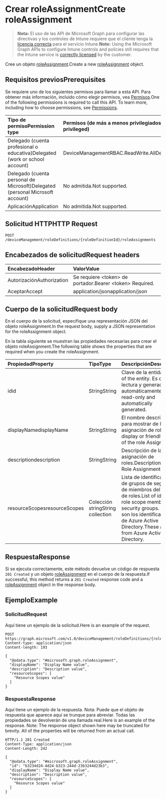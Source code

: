 # <a name="create-roleassignment"></a><span data-ttu-id="6ab29-101">Crear roleAssignment</span><span class="sxs-lookup"><span data-stu-id="6ab29-101">Create roleAssignment</span></span>

> <span data-ttu-id="6ab29-102">**Nota:** El uso de las API de Microsoft Graph para configurar las directivas y los controles de Intune requiere que el cliente tenga la [licencia correcta](https://go.microsoft.com/fwlink/?linkid=839381) para el servicio Intune.</span><span class="sxs-lookup"><span data-stu-id="6ab29-102">**Note:** Using the Microsoft Graph APIs to configure Intune controls and policies still requires that the Intune service is [correctly licensed](https://go.microsoft.com/fwlink/?linkid=839381) by the customer.</span></span>

<span data-ttu-id="6ab29-103">Cree un objeto [roleAssignment](../resources/intune_rbac_roleassignment.md).</span><span class="sxs-lookup"><span data-stu-id="6ab29-103">Create a new [roleAssignment](../resources/intune_rbac_roleassignment.md) object.</span></span>
## <a name="prerequisites"></a><span data-ttu-id="6ab29-104">Requisitos previos</span><span class="sxs-lookup"><span data-stu-id="6ab29-104">Prerequisites</span></span>
<span data-ttu-id="6ab29-p101">Se requiere uno de los siguientes permisos para llamar a esta API. Para obtener más información, incluido cómo elegir permisos, vea [Permisos](../../../concepts/permissions_reference.md).</span><span class="sxs-lookup"><span data-stu-id="6ab29-p101">One of the following permissions is required to call this API. To learn more, including how to choose permissions, see [Permissions](../../../concepts/permissions_reference.md).</span></span>

|<span data-ttu-id="6ab29-107">Tipo de permiso</span><span class="sxs-lookup"><span data-stu-id="6ab29-107">Permission type</span></span>|<span data-ttu-id="6ab29-108">Permisos (de más a menos privilegiados)</span><span class="sxs-lookup"><span data-stu-id="6ab29-108">Permissions (from most to least privileged)</span></span>|
|:---|:---|
|<span data-ttu-id="6ab29-109">Delegado (cuenta profesional o educativa)</span><span class="sxs-lookup"><span data-stu-id="6ab29-109">Delegated (work or school account)</span></span>|<span data-ttu-id="6ab29-110">DeviceManagementRBAC.ReadWrite.All</span><span class="sxs-lookup"><span data-stu-id="6ab29-110">DeviceManagementRBAC.ReadWrite.All</span></span>|
|<span data-ttu-id="6ab29-111">Delegado (cuenta personal de Microsoft)</span><span class="sxs-lookup"><span data-stu-id="6ab29-111">Delegated (personal Microsoft account)</span></span>|<span data-ttu-id="6ab29-112">No admitida.</span><span class="sxs-lookup"><span data-stu-id="6ab29-112">Not supported.</span></span>|
|<span data-ttu-id="6ab29-113">Aplicación</span><span class="sxs-lookup"><span data-stu-id="6ab29-113">Application</span></span>|<span data-ttu-id="6ab29-114">No admitida.</span><span class="sxs-lookup"><span data-stu-id="6ab29-114">Not supported.</span></span>|

## <a name="http-request"></a><span data-ttu-id="6ab29-115">Solicitud HTTP</span><span class="sxs-lookup"><span data-stu-id="6ab29-115">HTTP Request</span></span>
<!-- {
  "blockType": "ignored"
}
-->
``` http
POST /deviceManagement/roleDefinitions/{roleDefinitionId}/roleAssignments
```

## <a name="request-headers"></a><span data-ttu-id="6ab29-116">Encabezados de solicitud</span><span class="sxs-lookup"><span data-stu-id="6ab29-116">Request headers</span></span>
|<span data-ttu-id="6ab29-117">Encabezado</span><span class="sxs-lookup"><span data-stu-id="6ab29-117">Header</span></span>|<span data-ttu-id="6ab29-118">Valor</span><span class="sxs-lookup"><span data-stu-id="6ab29-118">Value</span></span>|
|:---|:---|
|<span data-ttu-id="6ab29-119">Autorización</span><span class="sxs-lookup"><span data-stu-id="6ab29-119">Authorization</span></span>|<span data-ttu-id="6ab29-120">Se requiere &lt;token&gt; de portador.</span><span class="sxs-lookup"><span data-stu-id="6ab29-120">Bearer &lt;token&gt; Required.</span></span>|
|<span data-ttu-id="6ab29-121">Aceptar</span><span class="sxs-lookup"><span data-stu-id="6ab29-121">Accept</span></span>|<span data-ttu-id="6ab29-122">application/json</span><span class="sxs-lookup"><span data-stu-id="6ab29-122">application/json</span></span>|

## <a name="request-body"></a><span data-ttu-id="6ab29-123">Cuerpo de la solicitud</span><span class="sxs-lookup"><span data-stu-id="6ab29-123">Request body</span></span>
<span data-ttu-id="6ab29-124">En el cuerpo de la solicitud, especifique una representación JSON del objeto roleAssignment.</span><span class="sxs-lookup"><span data-stu-id="6ab29-124">In the request body, supply a JSON representation for the roleAssignment object.</span></span>

<span data-ttu-id="6ab29-125">En la tabla siguiente se muestran las propiedades necesarias para crear el objeto roleAssignment.</span><span class="sxs-lookup"><span data-stu-id="6ab29-125">The following table shows the properties that are required when you create the roleAssignment.</span></span>

|<span data-ttu-id="6ab29-126">Propiedad</span><span class="sxs-lookup"><span data-stu-id="6ab29-126">Property</span></span>|<span data-ttu-id="6ab29-127">Tipo</span><span class="sxs-lookup"><span data-stu-id="6ab29-127">Type</span></span>|<span data-ttu-id="6ab29-128">Descripción</span><span class="sxs-lookup"><span data-stu-id="6ab29-128">Description</span></span>|
|:---|:---|:---|
|<span data-ttu-id="6ab29-129">id</span><span class="sxs-lookup"><span data-stu-id="6ab29-129">id</span></span>|<span data-ttu-id="6ab29-130">String</span><span class="sxs-lookup"><span data-stu-id="6ab29-130">String</span></span>|<span data-ttu-id="6ab29-131">Clave de la entidad.</span><span class="sxs-lookup"><span data-stu-id="6ab29-131">Key of the entity.</span></span> <span data-ttu-id="6ab29-132">Es de solo lectura y generada automáticamente.</span><span class="sxs-lookup"><span data-stu-id="6ab29-132">This is read-only and automatically generated.</span></span>|
|<span data-ttu-id="6ab29-133">displayName</span><span class="sxs-lookup"><span data-stu-id="6ab29-133">displayName</span></span>|<span data-ttu-id="6ab29-134">String</span><span class="sxs-lookup"><span data-stu-id="6ab29-134">String</span></span>|<span data-ttu-id="6ab29-135">El nombre descriptivo o para mostrar de la asignación de roles.</span><span class="sxs-lookup"><span data-stu-id="6ab29-135">The display or friendly name of the role Assignment.</span></span>|
|<span data-ttu-id="6ab29-136">description</span><span class="sxs-lookup"><span data-stu-id="6ab29-136">description</span></span>|<span data-ttu-id="6ab29-137">String</span><span class="sxs-lookup"><span data-stu-id="6ab29-137">String</span></span>|<span data-ttu-id="6ab29-138">Descripción de la asignación de roles.</span><span class="sxs-lookup"><span data-stu-id="6ab29-138">Description of the Role Assignment.</span></span>|
|<span data-ttu-id="6ab29-139">resourceScopes</span><span class="sxs-lookup"><span data-stu-id="6ab29-139">resourceScopes</span></span>|<span data-ttu-id="6ab29-140">Colección string</span><span class="sxs-lookup"><span data-stu-id="6ab29-140">String collection</span></span>|<span data-ttu-id="6ab29-141">Lista de identificadores de grupos de seguridad de miembros del ámbito de roles.</span><span class="sxs-lookup"><span data-stu-id="6ab29-141">List of ids of role scope member security groups.</span></span>  <span data-ttu-id="6ab29-142">Estos son los identificadores de Azure Active Directory.</span><span class="sxs-lookup"><span data-stu-id="6ab29-142">These are IDs from Azure Active Directory.</span></span>|



## <a name="response"></a><span data-ttu-id="6ab29-143">Respuesta</span><span class="sxs-lookup"><span data-stu-id="6ab29-143">Response</span></span>
<span data-ttu-id="6ab29-144">Si se ejecuta correctamente, este método devuelve un código de respuesta `201 Created` y un objeto [roleAssignment](../resources/intune_rbac_roleassignment.md) en el cuerpo de la respuesta.</span><span class="sxs-lookup"><span data-stu-id="6ab29-144">If successful, this method returns a `201 Created` response code and a [roleAssignment](../resources/intune_rbac_roleassignment.md) object in the response body.</span></span>

## <a name="example"></a><span data-ttu-id="6ab29-145">Ejemplo</span><span class="sxs-lookup"><span data-stu-id="6ab29-145">Example</span></span>
### <a name="request"></a><span data-ttu-id="6ab29-146">Solicitud</span><span class="sxs-lookup"><span data-stu-id="6ab29-146">Request</span></span>
<span data-ttu-id="6ab29-147">Aquí tiene un ejemplo de la solicitud.</span><span class="sxs-lookup"><span data-stu-id="6ab29-147">Here is an example of the request.</span></span>
``` http
POST https://graph.microsoft.com/v1.0/deviceManagement/roleDefinitions/{roleDefinitionId}/roleAssignments
Content-type: application/json
Content-length: 193

{
  "@odata.type": "#microsoft.graph.roleAssignment",
  "displayName": "Display Name value",
  "description": "Description value",
  "resourceScopes": [
    "Resource Scopes value"
  ]
}
```

### <a name="response"></a><span data-ttu-id="6ab29-148">Respuesta</span><span class="sxs-lookup"><span data-stu-id="6ab29-148">Response</span></span>
<span data-ttu-id="6ab29-p104">Aquí tiene un ejemplo de la respuesta. Nota: Puede que el objeto de respuesta que aparece aquí se trunque para abreviar. Todas las propiedades se devolverán de una llamada real.</span><span class="sxs-lookup"><span data-stu-id="6ab29-p104">Here is an example of the response. Note: The response object shown here may be truncated for brevity. All of the properties will be returned from an actual call.</span></span>
``` http
HTTP/1.1 201 Created
Content-Type: application/json
Content-Length: 242

{
  "@odata.type": "#microsoft.graph.roleAssignment",
  "id": "b3234d24-4d24-b323-244d-23b3244d23b3",
  "displayName": "Display Name value",
  "description": "Description value",
  "resourceScopes": [
    "Resource Scopes value"
  ]
}
```




